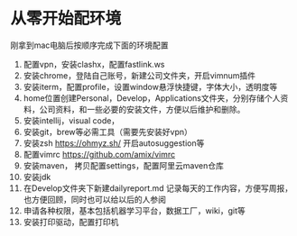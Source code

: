 # 从零开始配环境

刚拿到mac电脑后按顺序完成下面的环境配置

1. 配置vpn，安装clashx，配置fastlink.ws
2. 安装chrome，登陆自己账号，新建公司文件夹，开启vimnum插件
3. 安装iterm，配置profile，设置window悬浮快捷键，字体大小，透明度等
4. home位置创建Personal，Develop，Applications文件夹，分别存储个人资料，公司资料，和一些必要的安装文件，方便以后维护和删除。
5. 安装intellij，visual code，
6. 安装git，brew等必需工具（需要先安装好vpn）
7. 安装zsh https://ohmyz.sh/  开启autosuggestion等
8. 配置vimrc https://github.com/amix/vimrc
9. 安装maven， 拷贝配置settings，配置阿里云maven仓库
10. 安装jdk
11. 在Develop文件夹下新建dailyreport.md 记录每天的工作内容，方便写周报，也方便回顾，同时也可以给以后的人参阅
12. 申请各种权限，基本包括机器学习平台，数据工厂，wiki，git等
13. 安装打印驱动，配置打印机
